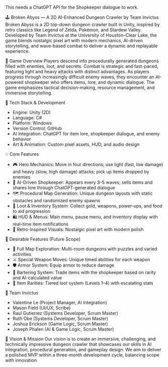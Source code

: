 This needs a ChatGPT API for the Shopkeeper dialogue to work.

🕹️ Broken Abyss — A 2D AI-Enhanced Dungeon Crawler by Team Invictus
Broken Abyss is a 2D top-down dungeon crawler built in Unity, inspired by retro classics like Legend of Zelda, Pokémon, and Stardew Valley. Developed by Team Invictus at the University of Houston–Clear Lake, the game blends nostalgic pixel art with modern mechanics, AI-driven storytelling, and wave-based combat to deliver a dynamic and replayable experience.

🌌 Game Overview
Players descend into procedurally generated dungeons filled with enemies, loot, and secrets. Combat is strategic and fast-paced, featuring light and heavy attacks with distinct advantages. As players progress through increasingly difficult enemy waves, they encounter an AI-powered shopkeeper who offers items, lore, and dynamic dialogue. The game emphasizes tactical decision-making, resource management, and immersive storytelling.

🔧 Tech Stack & Development
  - Engine: Unity (2D)
  - Language: C#
  - Platform: Windows
  - Version Control: GitHub
  - AI Integration: ChatGPT for item lore, shopkeeper dialogue, and enemy behavior
  - Art & Animation: Custom pixel assets, HUD, and audio design

💡 Core Features
  - 🎮 Hero Mechanics: Move in four directions; use light (fast, low damage) and heavy (slow, high damage) attacks; pick up items dropped by enemies
  - 🧠 AI-Driven Shopkeeper: Appears every 3–5 waves; sells items and shares lore through ChatGPT-generated dialogue
  - 🗺️ Procedural Map Generation: Unique dungeon layouts with static obstacles and randomized enemy spawns
  - 🧃 Loot & Inventory System: Collect gold, weapons, power-ups, and food to aid progression
  - 🛍️ HUD & Menus: Main menu, pause menu, and inventory display with real-time item notifications
  - 🎨 Retro-Inspired Visuals: Nostalgic pixel art with modern polish

🌟 Desirable Features (Future Scope)
  - 🧩 Full Map Exploration: Multi-room dungeons with puzzles and varied activities
  - ⚔️ Special Weapon Moves: Unique timed abilities for each weapon
  - 🛡️ Armor System: Equip armor to reduce damage
  - 🔄 Bartering System: Trade items with the shopkeeper based on rarity and AI-calculated value
  - 🎲 Item Rarities: Tiered loot system (Levels 1–4) with escalating stats

👥 Team Invictus
  - Valentine Le (Project Manager, AI Integration)
  - Mason Field (UI/UX, Scribe)
  - Raul Gutierrez (Systems Developer, Scrum Master)
  - Ruth Obe (Systems Developer, Scrum Master)
  - Joshua Erickson (Game Logic, Scrum Master)
  - Joseph Phalen (AI & Game Logic, Scrum Master)

🎯 Vision & Mission
Our vision is to create an immersive, challenging, and technically impressive dungeon crawler that showcases our skills in AI integration, procedural generation, and gameplay design. We aim to deliver a polished MVP within a three-month development cycle, balancing scope with innovation.
